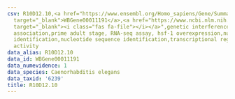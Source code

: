 ```yaml
---
csv: R10D12.10,<a href="https://www.ensembl.org/Homo_sapiens/Gene/Summary?db=core;g=WBGene00011191"
  target="_blank">WBGene00011191</a>,<a href="https://www.ncbi.nlm.nih.gov/pubmed/30894454"
  target="_blank"><i class="fas fa-file"></i></a>",genetic interference,functional
  association,prime adult stage, RNA-seq assay, hsf-1 overexpression,nucleotide sequence
  identification,nucleotide sequence identification,transcriptional regulation,up-regulates
  activity
data_alias: R10D12.10
data_id: WBGene00011191
data_numevidence: 1
data_species: Caenorhabditis elegans
data_taxid: '6239'
title: R10D12.10
---
```

